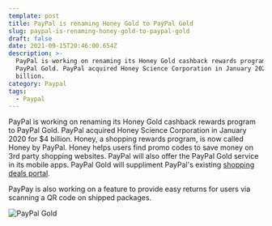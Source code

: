 ```yaml
---
template: post
title: PayPal is renaming Honey Gold to PayPal Gold
slug: paypal-is-renaming-honey-gold-to-paypal-gold
draft: false
date: 2021-09-15T20:46:00.654Z
description: >-
  PayPal is working on renaming its Honey Gold cashback rewards program to
  PayPal Gold. PayPal acquired Honey Science Corporation in January 2020 for $4
  billion.
category: Paypal
tags:
  - Paypal
---
```

PayPal is working on renaming its Honey Gold cashback rewards program to PayPal Gold. PayPal acquired Honey Science Corporation in January 2020 for $4 billion. Honey, a shopping rewards program, is now called Honey by PayPal. Honey helps users find promo codes to save money on 3rd party shopping websites. PayPal will also offer the PayPal Gold service in its mobile apps. PayPal Gold will suppliment PayPal's existing [shopping deals portal](https://www.paypal.com/shopping/).

PayPay is also working on a feature to provide easy returns for users via scanning a QR code on shipped packages.

![](/media/screen-shot-2021-09-15-at-5.06.50-pm.png "PayPal Gold")
